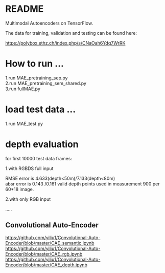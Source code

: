 # README #

Multimodal Autoencoders on TensorFlow.

The data for training, validation and testing can be found here:

https://polybox.ethz.ch/index.php/s/CNaOah6Ydq7WrRK



# How to run  ...
1.run MAE_pretraining_sep.py  
2.run MAE_pretraining_sem_shared.py  
3.run fullMAE.py  

# load test data   ...  
1.run MAE_test.py  

# depth evaluation

for first 10000 test data frames:

1.with RGBDS full input       

RMSE error is 4.633(depth<50m)/7.133(depth<80m)  
absr error is 0.143 /0.161
valid depth points used in measurement 900 per 60*18 image.   


2.with only RGB input   


.....
 
## Convolutional  Auto-Encoder   
https://github.com/yiliu1/Convolutional-Auto-Encoder/blob/master/CAE_semantic.ipynb  
https://github.com/yiliu1/Convolutional-Auto-Encoder/blob/master/CAE_rgb.ipynb  
https://github.com/yiliu1/Convolutional-Auto-Encoder/blob/master/CAE_depth.ipynb  


